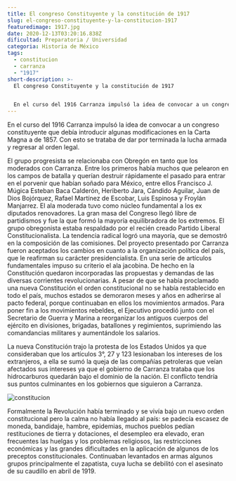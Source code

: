 ```yaml
---
title: El congreso Constituyente y la constitución de 1917
slug: el-congreso-constituyente-y-la-constitucion-1917
featuredimage: 1917.jpg
date: 2020-12-13T03:20:16.838Z
dificultad: Preparatoria / Universidad
categoria: Historia de México
tags:
  - constitucion
  - carranza
  - "1917"
short-description: >-
  El congreso Constituyente y la constitución de 1917


  En el curso del 1916 Carranza impulsó la idea de convocar a un congreso constituyente que debía introducir algunas modificaciones en la Carta Magna a de 1857
---
```

En el curso del 1916 Carranza impulsó la idea de convocar a un congreso constituyente que debía introducir algunas modificaciones en la Carta Magna a de 1857. Con esto se trataba de dar por terminada la lucha armada y regresar al orden legal.

El grupo progresista se relacionaba con Obregón en tanto que los moderados con Carranza. Entre los primeros había muchos que pelearon en los campos de batalla y querían destruir rápidamente el pasado para entrar en el porvenir que habían soñado para México, entre ellos Francisco J. Múgica Esteban Baca Calderón, Heriberto Jara, Cándido Aguilar, Juan de Dios Bojórquez, Rafael Martínez de Escobar, Luis Espinosa y Froylán Manjarrez. El ala moderada tuvo como núcleo fundamental a los ex diputados renovadores. La gran masa del Congreso llegó libre de partidismos y fue la que formó la mayoría equilibradora de los extremos. El grupo obregonista estaba respaldado por el recién creado Partido Liberal Constitucionalista. La tendencia radical logró una mayoría, que se demostró en la composición de las comisiones. Del proyecto presentado por Carranza fueron aceptados los cambios en cuanto a la organización política del país, que le reafirman su carácter presidencialista. En una serie de artículos fundamentales impuso su criterio el ala jacobina. De hecho en la Constitución quedaron incorporadas las propuestas y demandas de las diversas corrientes revolucionarias. A pesar de que se había proclamado una nueva Constitución el orden constitucional no se había restablecido en todo el país, muchos estados se demoraron meses y años en adherirse al pacto federal, porque continuaban en ellos los movimientos armados. Para poner fin a los movimientos rebeldes, el Ejecutivo procedió junto con el Secretario de Guerra y Marina a reorganizar los antiguos cuerpos del ejército en divisiones, brigadas, batallones y regimientos, suprimiendo las comandancias militares y aumentándole los salarios.

La nueva Constitución trajo la protesta de los Estados Unidos ya que consideraban que los artículos 3°, 27 y 123 lesionaban los intereses de los extranjeros, a ella se sumó la queja de las compañías petroleras que veían afectados sus intereses ya que el gobierno de Carranza trataba que los hidrocarburos quedarán bajo el dominio de la nación. El conflicto tendría sus puntos culminantes en los gobiernos que siguieron a Carranza.

![constitucion](/assets/constitucion.jpg "constitucion")

Formalmente la Revolución había terminado y se vivía bajo un nuevo orden constitucional pero la calma no había llegado al país: se padecía escasez de moneda, bandidaje, hambre, epidemias, muchos pueblos pedían restituciones de tierra y dotaciones, el desempleo era elevado, eran frecuentes las huelgas y los problemas religiosos, las restricciones económicas y las grandes dificultades en la aplicación de algunos de los preceptos constitucionales. Continuaban levantados en armas algunos grupos principalmente el zapatista, cuya lucha se debilitó con el asesinato de su caudillo en abril de 1919.